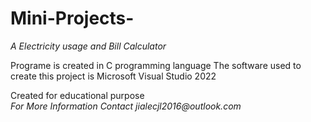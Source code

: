 # Mini-Projects- 
*A Electricity usage and Bill Calculator*

Programe is created in C programming language 
The software used to create this project is Microsoft Visual Studio 2022 


Created for educational purpose  
_For More Information Contact jialecjl2016@outlook.com_ 
